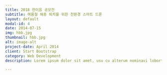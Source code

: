 ```yaml
---
title: 2018 한이음 공모전
subtitle: 여름철 해충 퇴치를 위한 친환경 스마트 드론
layout: default
modal-id: 4
date: 2014-07-15
img: hbb.jpg
thumbnail: hbb.jpg
alt: image-alt
project-date: April 2014
client: Start Bootstrap
category: Web Development
description: Lorem ipsum dolor sit amet, usu cu alterum nominavi lobortis. At duo novum diceret. Tantas apeirian vix et, usu sanctus postulant inciderint ut, populo diceret necessitatibus in vim. Cu eum dicam feugiat noluisse.

---
```

